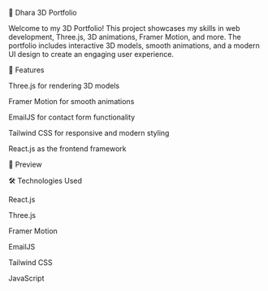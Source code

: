 🚀 Dhara 3D Portfolio

Welcome to my 3D Portfolio! This project showcases my skills in web development, Three.js, 3D animations, Framer Motion, and more. The portfolio includes interactive 3D models, smooth animations, and a modern UI design to create an engaging user experience.

🌟 Features

Three.js for rendering 3D models

Framer Motion for smooth animations

EmailJS for contact form functionality

Tailwind CSS for responsive and modern styling

React.js as the frontend framework

📸 Preview     



🛠️ Technologies Used

React.js

Three.js

Framer Motion

EmailJS

Tailwind CSS
 
JavaScript
